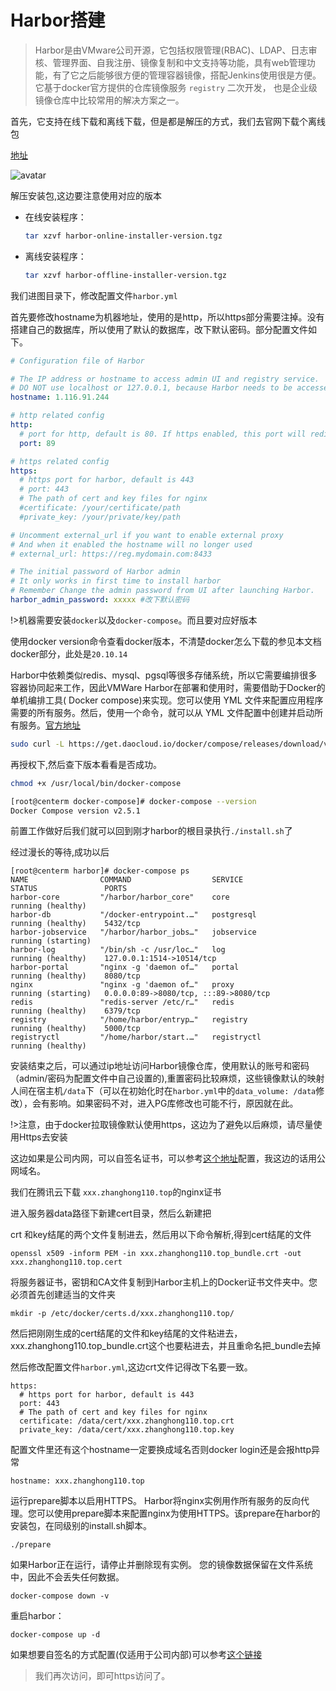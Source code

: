 # Harbor搭建

> Harbor是由VMware公司开源，它包括权限管理(RBAC)、LDAP、日志审核、管理界面、自我注册、镜像复制和中文支持等功能，具有web管理功能，有了它之后能够很方便的管理容器镜像，搭配Jenkins使用很是方便。它基于docker官方提供的仓库镜像服务 `registry` 二次开发， 也是企业级镜像仓库中比较常用的解决方案之一。

首先，它支持在线下载和离线下载，但是都是解压的方式，我们去官网下载个离线包

[地址](https://github.com/goharbor/harbor/releases)

![avatar](https://picture.zhanghong110.top/docsify/16532900317219.png)

解压安装包,这边要注意使用对应的版本

- 在线安装程序：

  ```sh
  tar xzvf harbor-online-installer-version.tgz
  ```

- 离线安装程序：

  ```sh
  tar xzvf harbor-offline-installer-version.tgz
  ```

我们进图目录下，修改配置文件`harbor.yml`

首先要修改hostname为机器地址，使用的是http，所以https部分需要注掉。没有搭建自己的数据库，所以使用了默认的数据库，改下默认密码。部分配置文件如下。

```yaml
# Configuration file of Harbor

# The IP address or hostname to access admin UI and registry service.
# DO NOT use localhost or 127.0.0.1, because Harbor needs to be accessed by external clients.
hostname: 1.116.91.244

# http related config
http:
  # port for http, default is 80. If https enabled, this port will redirect to https port
  port: 89

# https related config
https:
  # https port for harbor, default is 443
  # port: 443
  # The path of cert and key files for nginx
  #certificate: /your/certificate/path
  #private_key: /your/private/key/path

# Uncomment external_url if you want to enable external proxy
# And when it enabled the hostname will no longer used
# external_url: https://reg.mydomain.com:8433

# The initial password of Harbor admin
# It only works in first time to install harbor
# Remember Change the admin password from UI after launching Harbor.
harbor_admin_password: xxxxx #改下默认密码
```



!>机器需要安装`docker`以及`docker-compose`。而且要对应好版本

使用docker version命令查看docker版本，不清楚docker怎么下载的参见本文档docker部分，此处是`20.10.14`

Harbor中依赖类似redis、mysql、pgsql等很多存储系统，所以它需要编排很多容器协同起来工作，因此VMWare Harbor在部署和使用时，需要借助于Docker的单机编排工具( Docker compose)来实现。您可以使用 YML 文件来配置应用程序需要的所有服务。然后，使用一个命令，就可以从 YML 文件配置中创建并启动所有服务。[官方地址](https://github.com/docker/compose/releases)

```sh
sudo curl -L https://get.daocloud.io/docker/compose/releases/download/v2.5.1/docker-compose-`uname -s`-`uname -m` -o /usr/local/bin/docker-compose
```

再授权下,然后查下版本看看是否成功。

```sh
chmod +x /usr/local/bin/docker-compose
```

```sh
[root@centerm docker-compose]# docker-compose --version
Docker Compose version v2.5.1
```



前置工作做好后我们就可以回到刚才harbor的根目录执行`./install.sh`了

经过漫长的等待,成功以后

```
[root@centerm harbor]# docker-compose ps
NAME                COMMAND                  SERVICE             STATUS               PORTS
harbor-core         "/harbor/harbor_core"    core                running (healthy)    
harbor-db           "/docker-entrypoint.…"   postgresql          running (healthy)    5432/tcp
harbor-jobservice   "/harbor/harbor_jobs…"   jobservice          running (starting)   
harbor-log          "/bin/sh -c /usr/loc…"   log                 running (healthy)    127.0.0.1:1514->10514/tcp
harbor-portal       "nginx -g 'daemon of…"   portal              running (healthy)    8080/tcp
nginx               "nginx -g 'daemon of…"   proxy               running (starting)   0.0.0.0:89->8080/tcp, :::89->8080/tcp
redis               "redis-server /etc/r…"   redis               running (healthy)    6379/tcp
registry            "/home/harbor/entryp…"   registry            running (healthy)    5000/tcp
registryctl         "/home/harbor/start.…"   registryctl         running (healthy)
```



安装结束之后，可以通过ip地址访问Harbor镜像仓库，使用默认的账号和密码（admin/密码为配置文件中自己设置的),重置密码比较麻烦，这些镜像默认的映射人间在宿主机`/data`下（可以在初始化时在`harbor.yml`中的`data_volume: /data`修改），会有影响。如果密码不对，进入PG库修改也可能不行，原因就在此。

!>注意，由于docker拉取镜像默认使用https，这边为了避免以后麻烦，请尽量使用Https去安装

这边如果是公司内网，可以自签名证书，可以参考[这个地址](https://blog.csdn.net/networken/article/details/107502461)配置，我这边的话用公网域名。

我们在腾讯云下载 `xxx.zhanghong110.top`的nginx证书

进入服务器data路径下新建cert目录，然后么新建把

crt 和key结尾的两个文件复制进去，然后用以下命令解析,得到cert结尾的文件

```shell
openssl x509 -inform PEM -in xxx.zhanghong110.top_bundle.crt -out xxx.zhanghong110.top.cert
```

将服务器证书，密钥和CA文件复制到Harbor主机上的Docker证书文件夹中。您必须首先创建适当的文件夹

```shell
mkdir -p /etc/docker/certs.d/xxx.zhanghong110.top/
```

然后把刚刚生成的cert结尾的文件和key结尾的文件粘进去，xxx.zhanghong110.top_bundle.crt这个也要粘进去，并且重命名把_bundle去掉

然后修改配置文件`harbor.yml`,这边crt文件记得改下名要一致。

```shell
https:
  # https port for harbor, default is 443
  port: 443
  # The path of cert and key files for nginx
  certificate: /data/cert/xxx.zhanghong110.top.crt
  private_key: /data/cert/xxx.zhanghong110.top.key
```

配置文件里还有这个hostname一定要换成域名否则docker login还是会报http异常

```shell
hostname: xxx.zhanghong110.top
```

运行prepare脚本以启用HTTPS。
Harbor将nginx实例用作所有服务的反向代理。您可以使用prepare脚本来配置nginx为使用HTTPS。该prepare在harbor的安装包，在同级别的install.sh脚本。

```shell
./prepare
```

如果Harbor正在运行，请停止并删除现有实例。
您的镜像数据保留在文件系统中，因此不会丢失任何数据。

```shell
docker-compose down -v
```

重启harbor：

```shell
docker-compose up -d
```



如果想要自签名的方式配置(仅适用于公司内部)可以参考[这个链接](https://blog.csdn.net/networken/article/details/107502461)

> 我们再次访问，即可https访问了。